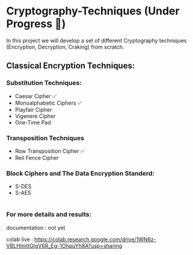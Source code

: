 # Cryptography-Techniques (Under Progress 🚧)
In this project we will develop a set of different Cryptography techniques (Encryption, Decryption, Craking) from scratch.

## Classical Encryption Techniques:

### Substitution Techniques:
- Caesar Cipher ✅
- Monoalphabetic Ciphers ✅
- Playfair Cipher
- Vigenere Cipher 
- One-Time Pad

### Transposition Techniques
- Row Transposition Cipher ✅
- Reil Fence Cipher

### Block Ciphers and The Data Encryption Standerd:
- S-DES
- S-AES

#

### For more details and results:

documentation : not yet

colab live : https://colab.research.google.com/drive/1WN6z-VBLHImItGIgV6R_Eg-1OhpuYh8A?usp=sharing




